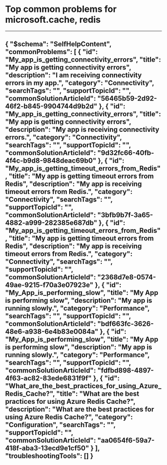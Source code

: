 <properties
	pageTitle="Top common problems for microsoft.cache, redis"
	description="Top common problems for microsoft.cache, redis"        
	service="microsoft.cache"
	resource="redis"
	resourceTags=""
	authors="jlian"
	ms.author="jlian"
	displayOrder=""
	articleId="a687b30a-68ca-40fd-b672-dde1417ba205"
	selfHelpType="diagnoseandsolve"
	productPesIds="14783"
	cloudEnvironments="public"
/>
# Top common problems for microsoft.cache, redis
---
{
    "$schema": "SelfHelpContent",
    "commonProblems": [
        {
            "id": "My_app_is_getting_connectivity_errors",
            "title": "My app is getting connectivity errors",
            "description": "I am receiving connectivity errors in my app.",
            "category": "Connectivity",
            "searchTags": "",
            "supportTopicId": "",
            "commonSolutionArticleId": "56465b59-2d92-46f2-b845-9904744d9b2d"
        },
        {
            "id": "My_app_is_getting_connectivity_errors",
            "title": "My app is getting connectivity errors",
            "description": "My app is receiving connectivity errors.",
            "category": "Connectivity",
            "searchTags": "",
            "supportTopicId": "",
            "commonSolutionArticleId": "9d32fc66-40fb-4f4c-b9d8-9848deac69b0"
        },
        {
            "id": "My_app_is_getting_timeout_errors_from_Redis",
            "title": "My app is getting timeout errors from Redis",
            "description": "My app is receiving timeout errors from Redis.",
            "category": "Connectivity",
            "searchTags": "",
            "supportTopicId": "",
            "commonSolutionArticleId": "3bfb9b7f-3a65-4882-a999-282385e687db"
        },
        {
            "id": "My_app_is_getting_timeout_errors_from_Redis",
            "title": "My app is getting timeout errors from Redis",
            "description": "My app is receiving timeout errors from Redis.",
            "category": "Connectivity",
            "searchTags": "",
            "supportTopicId": "",
            "commonSolutionArticleId": "2368d7e8-0574-49ae-9215-f70a3e07923e"
        },
        {
            "id": "My_App_is_performing_slow",
            "title": "My App is performing slow",
            "description": "My app is running slowly.",
            "category": "Performance",
            "searchTags": "",
            "supportTopicId": "",
            "commonSolutionArticleId": "bdf663fc-3626-48e6-a938-6e4b83e0084a"
        },
        {
            "id": "My_App_is_performing_slow",
            "title": "My App is performing slow",
            "description": "My app is running slowly.",
            "category": "Performance",
            "searchTags": "",
            "supportTopicId": "",
            "commonSolutionArticleId": "fdfbd898-4897-4f63-ac82-83ede6831f9f"
        },
        {
            "id": "What_are_the_best_practices_for_using_Azure_Redis_Cache?",
            "title": "What are the best practices for using Azure Redis Cache?",
            "description": "What are the best practices for using Azure Redis Cache?",
            "category": "Configuration",
            "searchTags": "",
            "supportTopicId": "",
            "commonSolutionArticleId": "aa0654f6-59a7-418f-aba3-13ecd9e1cf50"
        }
    ],
    "troubleshootingTools": []
}
---
